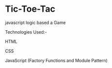# Tic-Toe-Tac

javascript logic based a Game


Technologies Used:-

HTML

CSS

JavaScript (Factory Functions and Module Pattern)


